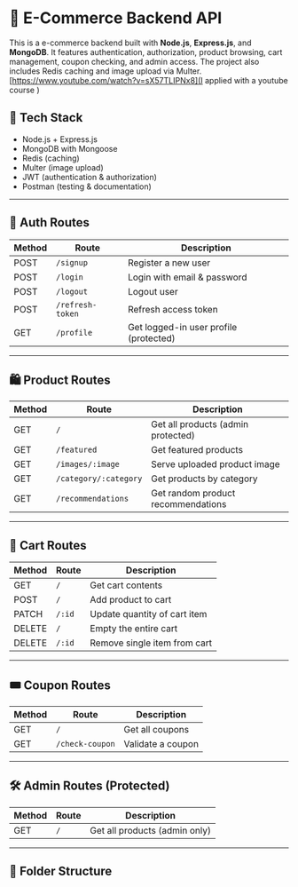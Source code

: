 # 🛒 E-Commerce Backend API

This is a e-commerce backend built with **Node.js**, **Express.js**, and **MongoDB**. It features authentication, authorization, product browsing, cart management, coupon checking, and admin access. The project also includes Redis caching and image upload via Multer.
[https://www.youtube.com/watch?v=sX57TLIPNx8](I applied with a youtube course )

## 🚀 Tech Stack

- Node.js + Express.js
- MongoDB with Mongoose
- Redis (caching)
- Multer (image upload)
- JWT (authentication & authorization)
- Postman (testing & documentation)

---

## 🔐 Auth Routes

| Method | Route            | Description                            |
| ------ | ---------------- | -------------------------------------- |
| POST   | `/signup`        | Register a new user                    |
| POST   | `/login`         | Login with email & password            |
| POST   | `/logout`        | Logout user                            |
| POST   | `/refresh-token` | Refresh access token                   |
| GET    | `/profile`       | Get logged-in user profile (protected) |

---

## 🛍️ Product Routes

| Method | Route                 | Description                        |
| ------ | --------------------- | ---------------------------------- |
| GET    | `/`                   | Get all products (admin protected) |
| GET    | `/featured`           | Get featured products              |
| GET    | `/images/:image`      | Serve uploaded product image       |
| GET    | `/category/:category` | Get products by category           |
| GET    | `/recommendations`    | Get random product recommendations |

---

## 🛒 Cart Routes

| Method | Route  | Description                  |
| ------ | ------ | ---------------------------- |
| GET    | `/`    | Get cart contents            |
| POST   | `/`    | Add product to cart          |
| PATCH  | `/:id` | Update quantity of cart item |
| DELETE | `/`    | Empty the entire cart        |
| DELETE | `/:id` | Remove single item from cart |

---

## 🎟️ Coupon Routes

| Method | Route           | Description       |
| ------ | --------------- | ----------------- |
| GET    | `/`             | Get all coupons   |
| GET    | `/check-coupon` | Validate a coupon |

---

## 🛠️ Admin Routes (Protected)

| Method | Route | Description                   |
| ------ | ----- | ----------------------------- |
| GET    | `/`   | Get all products (admin only) |

---

## 📂 Folder Structure

